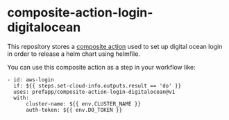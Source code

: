 # composite-action-login-digitalocean

This repository stores a [composite action](https://github.blog/changelog/2021-08-25-github-actions-reduce-duplication-with-action-composition/) used to set up digital ocean login in order to release a helm chart using helmfile.

You can use this composite action as a step in your workflow like:
```
- id: aws-login
  if: ${{ steps.set-cloud-info.outputs.result == 'do' }}
  uses: prefapp/composite-action-login-digitalocean@v1
  with:
      cluster-name: ${{ env.CLUSTER_NAME }}
      auth-token: ${{ env.DO_TOKEN }}

```